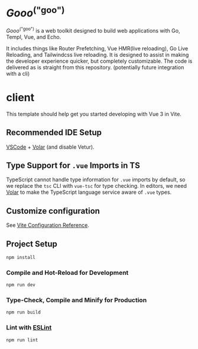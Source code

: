 # _Gooo_<sup>("goo")</sup>

_Gooo_<sup>("goo")</sup> is a web toolkit designed to build web applications with Go, Templ, Vue, and Echo. 

It includes things like Router Prefetching, Vue HMR(live reloading), Go Live Reloading, and Tailwindcss live reloading. 
It is designed to assist in making the developer experience quicker, but completely customizable. 
The code is delivered as is straight from this repository. (potentially future integration with a cli)


# client

This template should help get you started developing with Vue 3 in Vite.

## Recommended IDE Setup

[VSCode](https://code.visualstudio.com/) + [Volar](https://marketplace.visualstudio.com/items?itemName=Vue.volar) (and disable Vetur).

## Type Support for `.vue` Imports in TS

TypeScript cannot handle type information for `.vue` imports by default, so we replace the `tsc` CLI with `vue-tsc` for type checking. In editors, we need [Volar](https://marketplace.visualstudio.com/items?itemName=Vue.volar) to make the TypeScript language service aware of `.vue` types.

## Customize configuration

See [Vite Configuration Reference](https://vite.dev/config/).

## Project Setup

```sh
npm install
```

### Compile and Hot-Reload for Development

```sh
npm run dev
```

### Type-Check, Compile and Minify for Production

```sh
npm run build
```

### Lint with [ESLint](https://eslint.org/)

```sh
npm run lint
```
